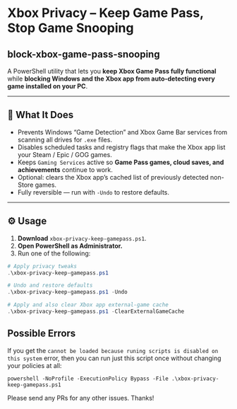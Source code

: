 # Xbox Privacy – Keep Game Pass, Stop Game Snooping

## block-xbox-game-pass-snooping
A PowerShell utility that lets you **keep Xbox Game Pass fully functional** while **blocking Windows and the Xbox app from auto-detecting every game installed on your PC**.

---

## 🎯 What It Does

- Prevents Windows “Game Detection” and Xbox Game Bar services from scanning all drives for `.exe` files.
- Disables scheduled tasks and registry flags that make the Xbox app list your Steam / Epic / GOG games.
- Keeps `Gaming Services` active so **Game Pass games, cloud saves, and achievements** continue to work.
- Optional: clears the Xbox app’s cached list of previously detected non-Store games.
- Fully reversible — run with `-Undo` to restore defaults.

---

## ⚙️ Usage

1. **Download** `xbox-privacy-keep-gamepass.ps1`.
2. **Open PowerShell as Administrator.**
3. Run one of the following:

```powershell
# Apply privacy tweaks
.\xbox-privacy-keep-gamepass.ps1

# Undo and restore defaults
.\xbox-privacy-keep-gamepass.ps1 -Undo

# Apply and also clear Xbox app external-game cache
.\xbox-privacy-keep-gamepass.ps1 -ClearExternalGameCache
```

## Possible Errors

If you get the `cannot be loaded because runing scripts is disabled on this system` error, then you can run just this script once without changing your policies at all:

`powershell -NoProfile -ExecutionPolicy Bypass -File .\xbox-privacy-keep-gamepass.ps1`

Please send any PRs for any other issues. Thanks!
